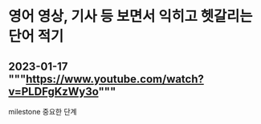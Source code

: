 영어 영상, 기사 등 보면서 익히고 헷갈리는 단어 적기
======================================================

## 2023-01-17 """https://www.youtube.com/watch?v=PLDFgKzWy3o"""

milestone
	중요한 단계

